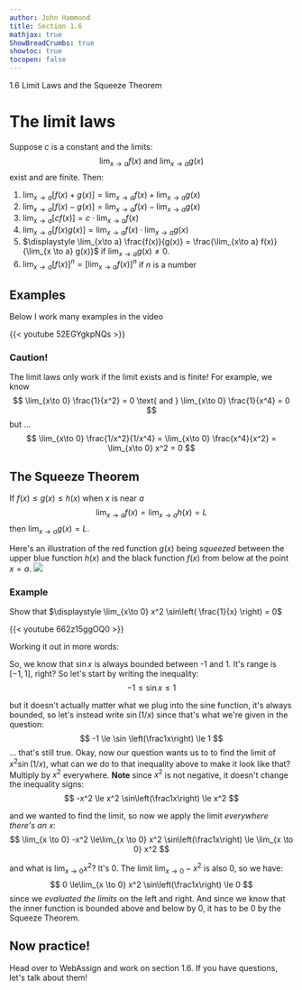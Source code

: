 ```yaml
---
author: John Hammond
title: Section 1.6
mathjax: true
ShowBreadCrumbs: true
showtoc: true
tocopen: false
---
```


1.6 Limit Laws and the Squeeze Theorem
<!--more-->

# The limit laws

Suppose $c$ is a constant and the limits:
$$
\lim_{x\to a} f(x) \text{  and  } \lim_{x\to a} g(x)
$$
exist and are finite. Then:
1. $\displaystyle \lim_{x\to a} [ f(x) + g(x) ] = \lim_{x\to a} f(x) + \lim_{x \to a} g(x)$
1. $\displaystyle \lim_{x\to a} [ f(x) - g(x) ] = \lim_{x\to a} f(x) - \lim_{x \to a} g(x)$
1. $\displaystyle \lim_{x\to a} [ cf(x) ] = c \cdot \lim_{x\to a} f(x)$
1. $\displaystyle \lim_{x\to a} [ f(x) g(x) ] = \lim_{x\to a} f(x) \cdot \lim_{x \to a} g(x)$
1. $\displaystyle \lim_{x\to a} \frac{f(x)}{g(x)} = \frac{\lim_{x\to a} f(x)}{\lim_{x \to a} g(x)}$ if $\lim_{x\to a} g(x) \ne 0$.
1. $\displaystyle \lim_{x\to a} [ f(x) ]^n = [\lim_{x\to a} f(x)]^n$ if $n$ is a number

## Examples
Below I work many examples in the video

{{< youtube 52EGYgkpNQs >}}

### Caution! 
The limit laws only work if the limit exists and is finite! For example, we know
$$
\lim_{x\to 0} \frac{1}{x^2} = 0 \text{  and  } \lim_{x\to 0} \frac{1}{x^4} = 0
$$
but ...
$$
\lim_{x\to 0} \frac{1/x^2}{1/x^4} = \lim_{x\to 0} \frac{x^4}{x^2} = \lim_{x\to 0} x^2 = 0
$$

## The Squeeze Theorem
If $f(x) \le g(x) \le h(x)$ when $x$ is near $a$ 
$$
\lim_{x\to a} f(x) = \lim_{x\to a} h(x) = L
$$
then $\displaystyle \lim_{x\to a} g(x) = L$.

Here's an illustration of the red function $g(x)$ being *squeezed* between the upper blue function $h(x)$ and the black function $f(x)$ from below at the point $x=a$.
![](/calc/1.6.squeeze.png)

### Example
Show that $\displaystyle \lim_{x\to 0} x^2 \sin\left( \frac{1}{x} \right) = 0$

{{< youtube 662z15ggOQ0 >}}

Working it out in more words:

So, we know that $\sin x$ is always bounded between -1 and 1. It's range is $[-1, 1]$, right? So let's start by writing the inequality: 
$$
-1 \le \sin x \le 1
$$

but it doesn't actually matter what we plug into the sine function, it's always bounded, so let's instead write $\sin (1/x)$ since that's what we're given in the question:
$$
-1 \le \sin \left(\frac1x\right) \le 1
$$
... that's still true. Okay, now our question wants us to to find the limit of $x^2 \sin(1/x)$, what can we do to that inequality above to make it look like that? Multiply by $x^2$ everywhere. **Note** since $x^2$ is not negative, it doesn't change the inequality signs:
$$
-x^2 \le x^2 \sin\left(\frac1x\right) \le x^2
$$

and we wanted to find the limit, so now we apply the limit *everywhere there's an $x$*:
$$
\lim_{x \to 0} -x^2 \le\lim_{x \to 0}  x^2 \sin\left(\frac1x\right) \le \lim_{x \to 0}  x^2
$$

and what is $\lim_{x\to 0} x^2$? It's 0. The limit $\lim_{x\to 0} -x^2$ is also 0, so we have: 
$$
0 \le\lim_{x \to 0}  x^2 \sin\left(\frac1x\right) \le 0
$$
since we *evaluated the limits* on the left and right.  And since we know that the inner function is bounded above and below by 0, it has to be 0 by the Squeeze Theorem.

##  Now practice!

Head over to WebAssign and work on section 1.6. If you have questions, let's talk about them!